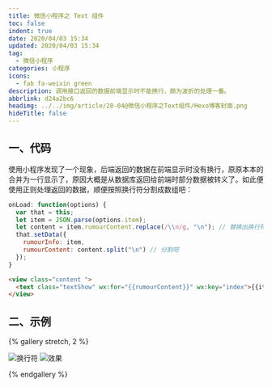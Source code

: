 ```yaml
---
title: 微信小程序之 Text 组件
toc: false
indent: true
date: 2020/04/03 15:34
updated: 2020/04/03 15:34
tag:
  - 微信小程序
categories: 小程序
icons:
  - fab fa-weixin green
description: 调用接口返回的数据前端显示时不能换行，颇为波折的处理一番。
abbrlink: d24a2bc6
headimg: ../../img/article/20-04@微信小程序之Text组件/Hexo博客封面.png
hideTitle: false
---
```


## 一、代码

使用小程序发现了一个现象，后端返回的数据在前端显示时没有换行，原原本本的合并为一行显示了，原因大概是从数据库返回给前端时部分数据被转义了。如此便使用正则处理返回的数据，顺便按照换行符分割成数组吧：

```js
onLoad: function(options) {
  var that = this;
  let item = JSON.parse(options.item);
  let content = item.rumourContent.replace(/\\n/g, "\n"); // 替换出换行符
  that.setData({
    rumourInfo: item,
    rumourContent: content.split("\n") // 分割吧
  });
}
```

```html
<view class="content ">
  <text class="textShow" wx:for="{{rumourContent}}" wx:key="index">{{item}}</text>
</view>
```

## 二、示例

{% gallery stretch, 2 %}

![换行符](../../img/article/20-04@微信小程序之Text组件/image-20200403153035661.png)
![效果](../../img/article/20-04@微信小程序之Text组件/image-20200403152910344.png)

{% endgallery %}
